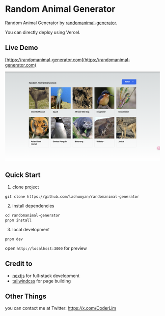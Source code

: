 # Random Animal Generator

Random Animal Generator by [randomanimal-generator](https://randomanimal-generator.com).

You can directly deploy using Vercel.

## Live Demo

[https://randomanimal-generator.com](https://randomanimal-generator.com)

![demo](./preview.png)

## Quick Start

1. clone project

```shell
git clone https://github.com/laohuoyan/randomanimal-generator
```

2. install dependencies

```shell
cd randomanimal-generator
pnpm install
```

3. local development

```shell
pnpm dev
```

open `http://localhost:3000` for preview

## Credit to

- [nextjs](https://nextjs.org/docs) for full-stack development
- [tailwindcss](https://tailwindcss.com/) for page building

## Other Things

you can contact me at Twitter: https://x.com/CoderLim